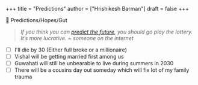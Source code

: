 +++
title = "Predictions"
author = ["Hrishikesh Barman"]
draft = false
+++

🔮 Predictions/Hopes/Gut

> _If you think you can [predict the future](https://danluu.com/futurist-predictions/), you should go play the lottery. It’s more lucrative. ~ someone on the internet_

-   [ ] I'll die by 30 (Either full broke or a millionaire)
-   [ ] Vishal will be getting married first among us
-   [ ] Guwahati will still be unbearable to live during summers in 2030
-   [ ] There will be a cousins day out someday which will fix lot of my family trauma
